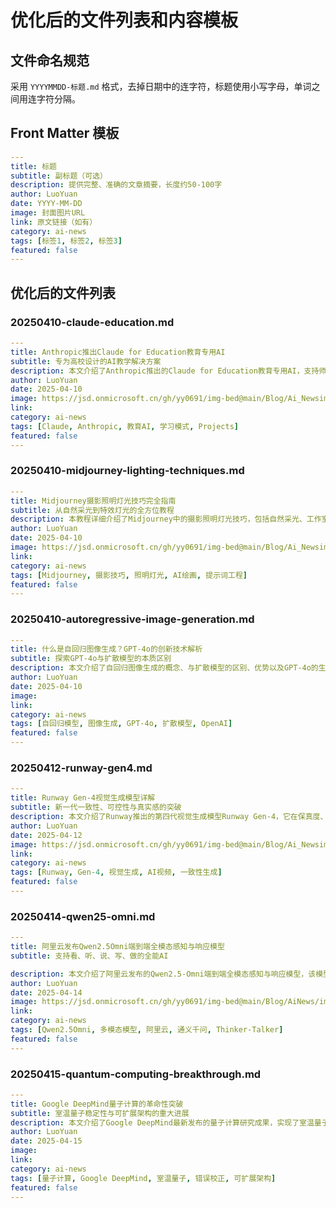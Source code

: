 # 优化后的文件列表和内容模板

## 文件命名规范
采用 `YYYYMMDD-标题.md` 格式，去掉日期中的连字符，标题使用小写字母，单词之间用连字符分隔。

## Front Matter 模板
```yaml
---
title: 标题
subtitle: 副标题（可选）
description: 提供完整、准确的文章摘要，长度约50-100字
author: LuoYuan
date: YYYY-MM-DD
image: 封面图片URL
link: 原文链接（如有）
category: ai-news
tags: [标签1, 标签2, 标签3]
featured: false
---
```

## 优化后的文件列表

### 20250410-claude-education.md
```yaml
---
title: Anthropic推出Claude for Education教育专用AI
subtitle: 专为高校设计的AI教学解决方案
description: 本文介绍了Anthropic推出的Claude for Education教育专用AI，支持师生进行学术写作、批改作业、解决问题，采用苏格拉底式提问方法，引导学生学会思考。
author: LuoYuan
date: 2025-04-10
image: https://jsd.onmicrosoft.cn/gh/yy0691/img-bed@main/Blog/Ai_Newsimg_v3_02l1_a56324e3-b7f1-4786-a555-68837406490g.jpg
link: 
category: ai-news
tags: [Claude, Anthropic, 教育AI, 学习模式, Projects]
featured: false
---
```

### 20250410-midjourney-lighting-techniques.md
```yaml
---
title: Midjourney摄影照明灯光技巧完全指南
subtitle: 从自然采光到特效灯光的全方位教程
description: 本教程详细介绍了Midjourney中的摄影照明灯光技巧，包括自然采光、工作室照明、艺术照明和特效灯光等多种照明类型及其应用场景和示例Prompt。
author: LuoYuan
date: 2025-04-10
image: https://jsd.onmicrosoft.cn/gh/yy0691/img-bed@main/Blog/Ai_Newsimg_v3_02l1_982a1bce-ca00-4bcc-abf0-de785988be5g.jpg
link: 
category: ai-news
tags: [Midjourney, 摄影技巧, 照明灯光, AI绘画, 提示词工程]
featured: false
---
```

### 20250410-autoregressive-image-generation.md
```yaml
---
title: 什么是自回归图像生成？GPT-4o的创新技术解析
subtitle: 探索GPT-4o与扩散模型的本质区别
description: 本文介绍了自回归图像生成的概念、与扩散模型的区别、优势以及GPT-4o的生成过程和技术难点，解析了OpenAI最新图像生成技术的独特之处。
author: LuoYuan
date: 2025-04-10
image: 
link: 
category: ai-news
tags: [自回归模型, 图像生成, GPT-4o, 扩散模型, OpenAI]
featured: false
---
```

### 20250412-runway-gen4.md
```yaml
---
title: Runway Gen-4视觉生成模型详解
subtitle: 新一代一致性、可控性与真实感的突破
description: 本文介绍了Runway推出的第四代视觉生成模型Runway Gen-4，它在保真度、动态运动和可控性方面较前代有显著提升，支持角色、场景、物体的一致性生成。
author: LuoYuan
date: 2025-04-12
image: https://jsd.onmicrosoft.cn/gh/yy0691/img-bed@main/Blog/Ai_Newsimg_v3_02ku_2d2ac3c7-a616-4477-a9f1-da08c12973dg.jpg
link: 
category: ai-news
tags: [Runway, Gen-4, 视觉生成, AI视频, 一致性生成]
featured: false
---
```

### 20250414-qwen25-omni.md
```yaml
---
title: 阿里云发布Qwen2.5Omni端到端全模态感知与响应模型
subtitle: 支持看、听、说、写、做的全能AI

description: 本文介绍了阿里云发布的Qwen2.5-Omni端到端全模态感知与响应模型，该模型支持处理文本、图片、语音、视频等多种模态，采用创新的Thinker-Talker架构。
author: LuoYuan
date: 2025-04-14
image: https://jsd.onmicrosoft.cn/gh/yy0691/img-bed@main/Blog/AiNews/img_v3_02kp_b2732eb4-0f15-47a2-bd47-197d0496898g.png
link: 
category: ai-news
tags: [Qwen2.5Omni, 多模态模型, 阿里云, 通义千问, Thinker-Talker]
featured: false
---
```

### 20250415-quantum-computing-breakthrough.md
```yaml
---
title: Google DeepMind量子计算的革命性突破
subtitle: 室温量子稳定性与可扩展架构的重大进展
description: 本文介绍了Google DeepMind最新发布的量子计算研究成果，实现了室温量子稳定性超过1小时、错误率降低到0.01%以下等重大突破，有望加速实用量子计算机的实现。
author: LuoYuan
date: 2025-04-15
image: 
link: 
category: ai-news
tags: [量子计算, Google DeepMind, 室温量子, 错误校正, 可扩展架构]
featured: false
---
```